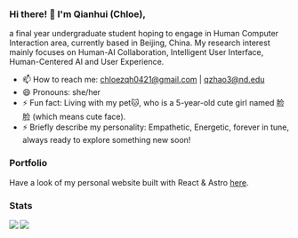 ### Hi there! 👋 I'm Qianhui (Chloe),

a final year undergraduate student hoping to engage in Human Computer Interaction area, currently based in Beijing, China.
My research interest mainly focuses on Human-AI Collaboration, Intelligent User Interface, Human-Centered AI and User Experience.

- 📫 How to reach me: chloezqh0421@gmail.com | qzhao3@nd.edu
- 😄 Pronouns: she/her
- ⚡ Fun fact: Living with my pet🐱, who is a 5-year-old cute girl named 脸脸 (which means cute face).
- ⚡ Briefly describe my personality: Empathetic, Energetic, forever in tune, always ready to explore something new soon!

### Portfolio

Have a look of my personal website built with React & Astro [here](https://zqh0421.github.io).

### Stats

<img align="left" src="https://github-readme-stats.vercel.app/api?username=zqh0421&hide_rank=true&theme=graywhite&hide_border=true&include_all_commits=true&count_private=true">
<img align="left" src="https://github-readme-stats.vercel.app/api/top-langs/?username=zqh0421&theme=graywhite&hide_border=true&count_private=true&hide=css,html&layout=compact">
<!--
**zqh0421/zqh0421** is a ✨ _special_ ✨ repository because its `README.md` (this file) appears on your GitHub profile.

Here are some ideas to get you started:

- 🔭 I’m currently working on ...
- 🌱 I’m currently learning ...
- 👯 I’m looking to collaborate on ...
- 🤔 I’m looking for help with ...
- 💬 Ask me about ...
- 📫 How to reach me: ...
- 😄 Pronouns: ...
- ⚡ Fun fact: ...
-->
